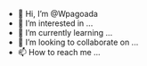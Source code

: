 - 👋 Hi, I’m @Wpagoada
- 👀 I’m interested in ...
- 🌱 I’m currently learning ...
- 💞️ I’m looking to collaborate on ...
- 📫 How to reach me ...

<!---
Wpagoada/Wpagoada is a ✨ special ✨ repository because its `README.md` (this file) appears on your GitHub profile.
You can click the Preview link to take a look at your changes.
--->
